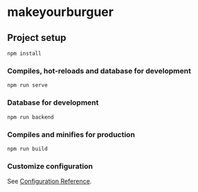 # makeyourburguer

## Project setup
```
npm install
```

### Compiles, hot-reloads and database for development
```
npm run serve
```
### Database for development
```
npm run backend
```

### Compiles and minifies for production
```
npm run build
```

### Customize configuration
See [Configuration Reference](https://cli.vuejs.org/config/).
